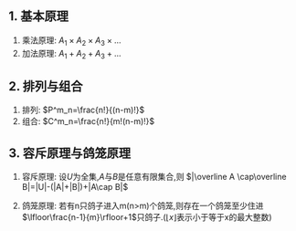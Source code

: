 ## 1. 基本原理

1. 乘法原理: $A_1\times A_2\times A_3\times ...$
2. 加法原理: $A_1+A_2+A_3+...$

## 2. 排列与组合

1. 排列: $P^m_n=\frac{n!}{(n-m)!}$
2. 组合: $C^m_n=\frac{n!}{m!(n-m)!}$

## 3. 容斥原理与鸽笼原理

1. 容斥原理: 
	设$U$为全集,$A$与$B$是任意有限集合,则
	$|\overline A \cap\overline B|=|U|-(|A|+|B|)+|A\cap B|$

2. 鸽笼原理: 
	若有n只鸽子进入m(n>m)个鸽笼,则存在一个鸽笼至少住进$\lfloor\frac{n-1}{m}\rfloor+1$只鸽子.($\lfloor x\rfloor$表示小于等于x的最大整数)


